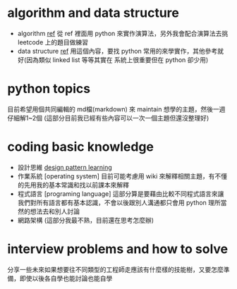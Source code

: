 
# algorithm and data structure
 - algorithm [ref](https://github.com/tayllan/awesome-algorithms)
    從 ref 裡面用 python 來實作演算法，另外我會配合演算法去挑 leetcode 上的題目做練習
 - data structure [ref](https://ithelp.ithome.com.tw/m/users/20129841/ironman/3300?sc=iThelpR)
    用這個內容，要找 python 常用的來學實作，其他參考就好(因為類似 linked list 等等其實在 系統上很重要但在 python 卻少用)

# python topics
目前希望用個共同編輯的 md檔(markdown) 來 maintain 想學的主題，然後一週仔細解1~2個
(這部分目前我已經有些內容可以一次一個主題但還沒整理好)

# coding basic knowledge
 - 設計思維 [design pattern learning](https://ithelp.ithome.com.tw/articles/10201706)
 - 作業系統 [operating system] 目前可能考慮用 wiki 來解釋相關主題，有不懂的先用我的基本常識和找以前課本來解釋
 - 程式語言 [programing language] 這部分算是要藉由比較不同程式語言來讓我們對所有語言都有基本認識，不會以後跟別人溝通都只會用 python 理所當然的想法去和別人討論
 - 網路架構 (這部分我最不熟，目前還在思考怎麼辦)

# interview problems and how to solve
分享一些未來如果想要往不同類型的工程師走應該有什麼樣的技能樹，又要怎麼準備，即使以後各自學也能討論也能自學
